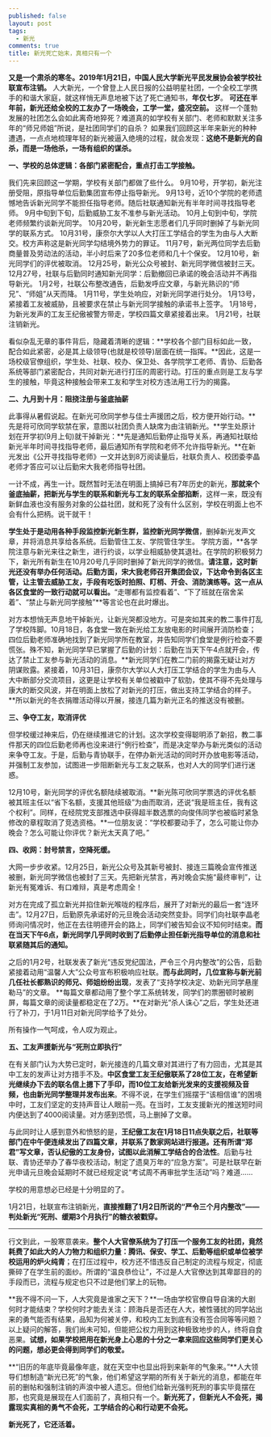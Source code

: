 ```yaml
---
published: false
layout: post
tags:
  - 新光
comments: true
title: 新光死亡始末，真相只有一个
---
```


**又是一个肃杀的寒冬。2019年1月21日，中国人民大学新光平民发展协会被学校社联宣布注销。**
人大新光，一个曾登上人民日报的公益明星社团，一个全校工学携手的和谐大家庭，就这样悄无声息地被下达了死亡通知书，**年仅七岁**。
**可还在半年前，新光还给全校的工友办了一场晚会，工学一堂，盛况空前。**
这样一个蓬勃发展的社团怎么会如此离奇地猝死？难道真的如学校有关部门、老师和默默关注多年的“师兄师姐”所说，是社团同学们的自杀？
如果我们回顾这半年来新光的种种遭遇，一点点地梳理年轻的新光被逼入绝境的过程，就会发现：**这绝不是新光的自杀，而是一场他杀，一场有组织的谋杀。**

**一、学校的总体逻辑：各部门紧密配合，重点打击工学接触。**

我们先来回顾这一学期，学校有关部门都做了些什么。
9月10号，开学初，新光注册受阻，原指导单位后勤集团宣布停止指导新光。
9月13号，近10个学院的老师遗憾地告诉新光同学不能担任指导老师。随后社联通知新光有半年时间寻找指导老师。
9月中旬到下旬，后勤威胁工友不准参与新光活动。
10月上旬到中旬，学院老师频繁约谈新光同学。
10月20号，新光新生志愿者们几乎同时删掉了与新光同学的联系方式。
10月31号，康奈尔大学以人大打压工学结合的学生为由与人大断交。校方声称这是新光同学勾结境外势力的罪证。
11月7号，新光两位同学去后勤商量普及劳动法的活动，半小时后来了20多位老师和几十个保安。
12月10号，新光同学们的评优被取消。
12月25号，新光公众号被封、新光同学微信被封三天。
12月27号，社联与后勤同时通知新光同学：后勤撤回已承诺的晚会活动并不再指导新光。
1月2号，社联公布整改通告，后勤发呼应文章，与新光熟识的“师兄”、“师姐”从天而降。
1月11号，学生处响应，对新光同学进行处分。
1月13号，紧接着工友被威胁，且被要求在禁止与新光同学接触的承诺书上签字。
1月18号，为新光发声的工友王纪傲被警方带走，学校四篇文章紧接着出来。
1月21号，社联注销新光。

看似杂乱无章的事件背后，隐藏着清晰的逻辑：**学校各个部门目标如此一致，配合如此紧密，必是其上级领导(也就是校领导)层面在统一指挥。**因此，这是一场校级官僚组织，学生处、社联、校办、保卫处、各学院学工老师、青协、后勤各系统等部门紧密配合，共同对新光进行打压的周密行动。打压的重点则是工友与学生的接触，毕竟这种接触会带来工友和学生对校方违法用工行为的揭露。

**二、九月到十月：阻挠注册与釜底抽薪**

此事得从暑假说起。在新光可欣同学参与佳士声援团之后，校方便开始行动。**先是将可欣同学软禁在家，意图以社团负责人缺席为由注销新光。**学生处原计划在开学初(9月上旬)就干掉新光：**先是通知后勤停止指导关系，再通知社联给新光半年时间寻找指导老师，最后通知所有学院和老师不允许指导新光。**在新光发出《公开寻找指导老师》一文并达到8万阅读量后，社联负责人、校团委李晶老师才答应可以让后勤宋大我老师指导社团。

一计不成，再生一计。既然暂时无法在明面上搞掉已有7年历史的新光，**那就来个釜底抽薪，把新光与学生的联系和新光与工友的联系全部掐断**，这样一来，既没有新鲜血液也没有服务对象的公益社团，就和死了没有什么区别，学校在明面上也不会有什么把柄。说干就干！

**学生处于是动用各种手段监控新光新生群，监控新光同学微信**，删掉新光发声文章，并将消息共享给各系统。后勤管住工友、学院管住学生。
学院方面，**各学院注意与新光来往之新生，进行约谈，以学业相威胁使其退社。在学院的积极努力下，新光所有新生在10月20号几乎同时删掉了新光同学的微信。**请注意，这时新光还没有举办任何活动。后勤方面，宋大我老师召开集团会议，下达命令到各区主管，让主管去威胁工友，手段有吃饭时拍照、盯梢、开会、消防演练等。这一点从各区食堂的一致行动就可以看出。**“走哪都有监控看着”、“下了班就在宿舍呆着”、“禁止与新光同学接触”**等言论也在此时爆出。

对方本想悄无声息地干掉新光，让新光哭都没地方。可是突如其来的教二事件打乱了学校阵脚。10月18日，各食堂一致在新光给工友放电影的时间展开消防检查；四位后勤老师准确地找到了新光同学所在教室，并告知同学们食堂是例行检查不要慌张。殊不知，新光同学早已掌握了后勤的计划：后勤在当天下午4点就开会，传达了禁止工友参与新光活动的消息。**新光同学们在教二门前的揭露无疑让对方阴谋败露。紧接着，10月31日，康奈尔大学以人大打压工学结合的学生为由与人大中断部分交流项目，这更是让学校有关单位被戳中了软肋，使其不得不先处理与康大的断交风波，并在明面上放松了对新光的打压，做出支持工学结合的样子。**所以新光的冬衣捐赠活动得以开展，接连几篇为新光正名的推送没有被删。

**三、争夺工友，取消评优**

但学校缓过神来后，仍在继续推进它的计划。这次学校变得聪明添了新招，教二事件那天的四位后勤老师再也没来进行“例行检查”，而是决定举办与新光类似的活动来争夺工友。于是，后勤与青协联手，在停办新光活动的同时开办放电影等活动，并强制工友参加，试图进一步阻断新光与工友之联系，也对人大的同学们进行迷惑。

12月10号，新光同学的评优名额陆续被取消。**新光陈可欣同学票选的评优名额被其班主任以“省下名额，支援其他班级”为由而取消，还说“我是班主任，我有这个权利”。同样，在经院党支部推选中获得超半数选票的向俊伟同学也被临时紧急修改的章程取消了竞选资格。**一位朋友说：“学校都要动手了，怎么可能让你办晚会？怎么可能让你评优？新光太天真了吧。”

**四、收网：封号禁言，空降死缓。**

大网一步步收紧。12月25日，新光公众号及其新号被封、接连三篇晚会宣传推送被删，新光同学微信也被封了三天。先把新光禁言，再对晚会实施“最终审判”，让新光有冤难诉、有口难辩，真是考虑周全！

对方在完成了孤立新光并掐住新光喉咙的程序后，展开了对新光的最后一套“连环击”。12月27日，后勤原先承诺好的元旦晚会活动突然变卦。同学们向社联李晶老师询问情况时，他正在去往明德开会的路上，同学们被告知会议不知何时结束。**而在当天下午6点，新光同学几乎同时收到了后勤停止担任新光指导单位的消息和社联紧随其后的通知。**

之后的1月2号，社联发表了新光“违反党纪国法，严令三个月内整改”的公告，后勤紧接着动用“温馨人大”公众号宣布积极响应社联。**而与此同时，几位宣称与新光前几任社长都熟识的师兄、师姐纷纷出现**，发表了“支持学校决定、劝新光同学悬崖勒马”的文章。
**每篇文章都动用了整个学工系统转发，同学们的票圈顿时被刷屏，每篇文章的阅读量都稳定在了2万。**在对新光“杀人诛心”之后，学生处还进行了补刀，于1月11日对新光同学给予了处分。

所有操作一气呵成，令人叹为观止。

**五、工友声援新光与“死刑立即执行”**

在有关部门认为大势已定时，新光接连的几篇文章对其进行了有力回击，尤其是其中工友的发声让对方措手不及。**中区食堂工友王纪傲联系了28位工友，在希望新光继续办下去的联名信上摁下了手印，而10位工友给新光发来的支援视频及音频，也由新光同学整理并发布出来**。不得不说，在学生们摇摆于“该相信谁”的困境中时，工友们坚定的支持声音让人眼前一亮。在当时，工友支援新光的推送短时间内便达到了4000阅读量。对方感到恐慌，马上删掉了文章。

与此同时让人感到意外和愤怒的是，**王纪傲工友在1月18日11点失联之后，社联等部门在中午便连续发出了四篇文章，并联系了数家网站进行报道。还有所谓“郑君”写文章，否认纪傲的工友身份，试图以此消解工学结合的合法性**。后勤与社联、青协还举办了春华夜校活动，制定了遗臭万年的“应急方案”。可是社联早在新光申请元旦晚会延期时不就已经规定说“考试周不再审批学生活动”吗？难道……

学校的用意想必已经是十分明显的了。

1月21日，社联宣布注销新光，**直接推翻了1月2日所说的“严令三个月内整改”——判处新光“死刑、缓期3个月执行”的糖衣被戳穿。**

_____________

行文到此，一股寒意袭来。**整个人大官僚系统为了打压一个服务工友的社团，竟然耗费了如此大的人力物力和组织力量：腾讯、保安、学工、后勤等组织或单位被学校运用的炉火纯青**；在打压过程中，校方还不惜违反自己制定的流程与规定，彻底撕碎了在学生前的面纱。所谓的“温良恭俭让”，不过是人大官僚达到其卑鄙目的的手段而已，流程与规定也只不过是他们掌上的玩物。

**我不得不问一下，人大究竟是谁家之天下？**一场由学校官僚自导自演的大剧何时才能结束？学校何时才能去关注：顾海兵是否还在人大，被性骚扰的同学站出来的勇气能否有结果，品知为何被关停，和校内工友到底有没有签合同等等问题？以上疑问的解答，我们尚未可知，但能把公权力用到这种极致地步的人，终将自食恶果。**试想，如果学校把用在新光身上心思的十分之一拿来回应这些同学们更关心的问题，想必更会得到同学们的敬爱。**

**“旧历的年底毕竟最像年底，就在天空中也显出将到来新年的气象来。”**人大领导们想制造“新光已死”的气象，他们希望这学期的所有关于新光的消息，都能在年前的删帖和强制注销的声浪中被人遗忘。但他们给新光强判死刑的事实毕竟摆在那，也究竟是展现在人们面前了，真相只有一个。**新光死了，但新光人不会死，揭露现实真相的勇气不会死，工学结合的心和行动更不会死。**

**新光死了，它还活着。**

